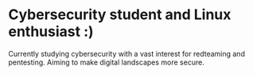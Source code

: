 
# Cybersecurity student and Linux enthusiast :)
Currently studying cybersecurity with a vast interest for redteaming and pentesting. Aiming to make digital landscapes more secure.

